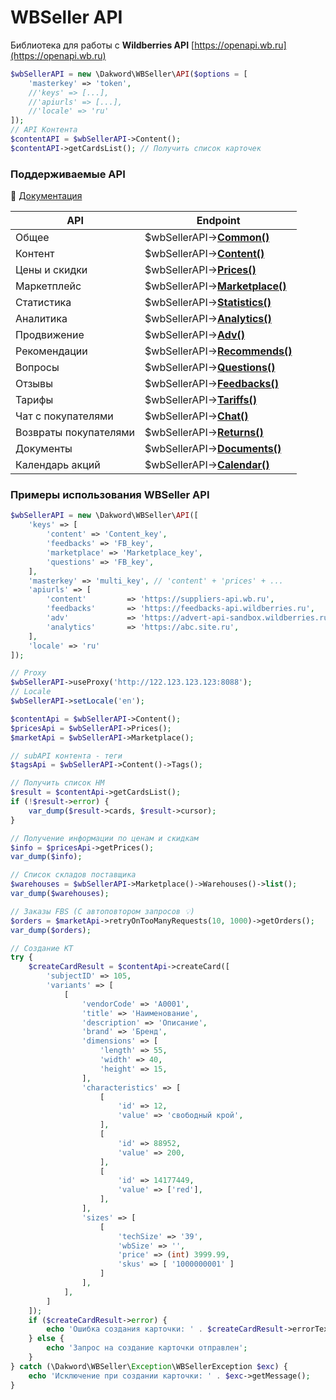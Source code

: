 # WBSeller API
Библиотека для работы с **Wildberries API** [https://openapi.wb.ru](https://openapi.wb.ru)

```php
$wbSellerAPI = new \Dakword\WBSeller\API($options = [
    'masterkey' => 'token',
    //'keys' => [...],
    //'apiurls' => [...],
    //'locale' => 'ru'
]);
// API Контента
$contentAPI = $wbSellerAPI->Content();
$contentAPI->getCardsList(); // Получить список карточек
```

### Поддерживаемые API
:book: [Документация](/docs/API.md)

| API                   | Endpoint                                                 |
| --------------------- | -------------------------------------------------------- |
| Общее                 | $wbSellerAPI->[**Common()**](/docs/Common.md)            |
| Контент               | $wbSellerAPI->[**Content()**](/docs/Content.md)          |
| Цены и скидки         | $wbSellerAPI->[**Prices()**](/docs/Prices.md)            |
| Маркетплейс           | $wbSellerAPI->[**Marketplace()**](/docs/Marketplace.md)  |
| Статистика            | $wbSellerAPI->[**Statistics()**](/docs/Statistics.md)    |
| Аналитика             | $wbSellerAPI->[**Analytics()**](/docs/Analytics.md)      |
| Продвижение           | $wbSellerAPI->[**Adv()**](/docs/Adv.md)                  |
| Рекомендации          | $wbSellerAPI->[**Recommends()**](/docs/Recommends.md)    |
| Вопросы               | $wbSellerAPI->[**Questions()**](/docs/Questions.md)      |
| Отзывы                | $wbSellerAPI->[**Feedbacks()**](/docs/Feedbacks.md)      |
| Тарифы                | $wbSellerAPI->[**Tariffs()**](/docs/Tariffs.md)          |
| Чат с покупателями    | $wbSellerAPI->[**Chat()**](/docs/Chat.md)                |
| Возвраты покупателями | $wbSellerAPI->[**Returns()**](/docs/Returns.md)          |
| Документы             | $wbSellerAPI->[**Documents()**](/docs/Documents.md)      |
| Календарь акций       | $wbSellerAPI->[**Calendar()**](/docs/Calendar.md)        |


### Примеры использования WBSeller API

```php
$wbSellerAPI = new \Dakword\WBSeller\API([
    'keys' => [
        'content' => 'Content_key',
        'feedbacks' => 'FB_key',
        'marketplace' => 'Marketplace_key',
        'questions' => 'FB_key',
    ],
    'masterkey' => 'multi_key', // 'content' + 'prices' + ...
    'apiurls' => [
        'content'         => 'https://suppliers-api.wb.ru',
        'feedbacks'       => 'https://feedbacks-api.wildberries.ru',
        'adv'             => 'https://advert-api-sandbox.wildberries.ru',
        'analytics'       => 'https://abc.site.ru',
    ],
    'locale' => 'ru'
]);

// Proxy
$wbSellerAPI->useProxy('http://122.123.123.123:8088');
// Locale
$wbSellerAPI->setLocale('en');

$contentApi = $wbSellerAPI->Content();
$pricesApi = $wbSellerAPI->Prices();
$marketApi = $wbSellerAPI->Marketplace();

// subAPI контента - теги
$tagsApi = $wbSellerAPI->Content()->Tags();

// Получить список НМ
$result = $contentApi->getCardsList();
if (!$result->error) {
    var_dump($result->cards, $result->cursor);
}

// Получение информации по ценам и скидкам
$info = $pricesApi->getPrices();
var_dump($info);

// Cписок складов поставщика
$warehouses = $wbSellerAPI->Marketplace()->Warehouses()->list();
var_dump($warehouses);

// Заказы FBS (С автоповтором запросов 💡)
$orders = $marketApi->retryOnTooManyRequests(10, 1000)->getOrders();
var_dump($orders);

// Создание КТ
try {
    $createCardResult = $contentApi->createCard([
        'subjectID' => 105,
        'variants' => [
            [
                'vendorCode' => 'A0001',
                'title' => 'Наименование',
                'description' => 'Описание',
                'brand' => 'Бренд',
                'dimensions' => [
                    'length' => 55,
                    'width' => 40,
                    'height' => 15,
                ],
                'characteristics' => [
                    [
                        'id' => 12,
                        'value' => 'свободный крой',
                    ],
                    [
                        'id' => 88952,
                        'value' => 200,
                    ],
                    [
                        'id' => 14177449,
                        'value' => ['red'],
                    ],
                ],
                'sizes' => [
                    [
                        'techSize' => '39',
                        'wbSize' => '',
                        'price' => (int) 3999.99,
                        'skus' => [ '1000000001' ]
                    ]
                ],
            ],
        ]
    ]);
    if ($createCardResult->error) {
        echo 'Ошибка создания карточки: ' . $createCardResult->errorText;
    } else {
        echo 'Запрос на создание карточки отправлен';
    }
} catch (\Dakword\WBSeller\Exception\WBSellerException $exc) {
    echo 'Исключение при создании карточки: ' . $exc->getMessage();
}
```